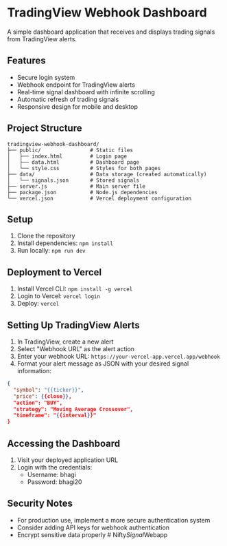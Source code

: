 # TradingView Webhook Dashboard

A simple dashboard application that receives and displays trading signals from TradingView alerts.

## Features

- Secure login system
- Webhook endpoint for TradingView alerts
- Real-time signal dashboard with infinite scrolling
- Automatic refresh of trading signals
- Responsive design for mobile and desktop

## Project Structure

```
tradingview-webhook-dashboard/
├── public/                # Static files
│   ├── index.html         # Login page
│   ├── data.html          # Dashboard page
│   └── style.css          # Styles for both pages
├── data/                  # Data storage (created automatically)
│   └── signals.json       # Stored signals
├── server.js              # Main server file
├── package.json           # Node.js dependencies
└── vercel.json            # Vercel deployment configuration
```

## Setup

1. Clone the repository
2. Install dependencies: `npm install`
3. Run locally: `npm run dev`

## Deployment to Vercel

1. Install Vercel CLI: `npm install -g vercel`
2. Login to Vercel: `vercel login`
3. Deploy: `vercel`

## Setting Up TradingView Alerts

1. In TradingView, create a new alert
2. Select "Webhook URL" as the alert action
3. Enter your webhook URL: `https://your-vercel-app.vercel.app/webhook`
4. Format your alert message as JSON with your desired signal information:

```json
{
  "symbol": "{{ticker}}",
  "price": {{close}},
  "action": "BUY",
  "strategy": "Moving Average Crossover",
  "timeframe": "{{interval}}"
}
```

## Accessing the Dashboard

1. Visit your deployed application URL
2. Login with the credentials:
   - Username: bhagi
   - Password: bhagi20

## Security Notes

- For production use, implement a more secure authentication system
- Consider adding API keys for webhook authentication
- Encrypt sensitive data properly
#   N i f t y _ S i g n a l _ W e b a p p  
 
